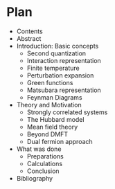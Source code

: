 Plan
=====
* Contents
* Abstract
* Introduction: Basic concepts
  * Second quantization
  * Interaction representation
  * Finite temperature
  * Perturbation expansion
  * Green functions
  * Matsubara representation
  * Feynman Diagrams
* Theory and Motivation
  * Strongly correlated systems
  * The Hubbard model
  * Mean field theory
  * Beyond DMFT
  * Dual fermion approach
* What was done
  * Preparations
  * Calculations
  * Conclusion
* Bibliography
